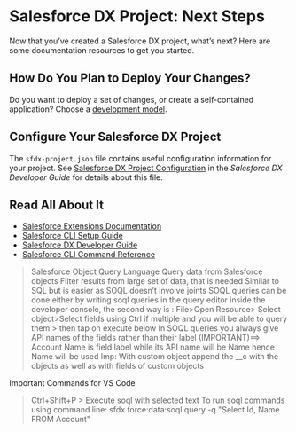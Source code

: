 # Salesforce DX Project: Next Steps

Now that you’ve created a Salesforce DX project, what’s next? Here are some documentation resources to get you started.

## How Do You Plan to Deploy Your Changes?

Do you want to deploy a set of changes, or create a self-contained application? Choose a [development model](https://developer.salesforce.com/tools/vscode/en/user-guide/development-models).

## Configure Your Salesforce DX Project

The `sfdx-project.json` file contains useful configuration information for your project. See [Salesforce DX Project Configuration](https://developer.salesforce.com/docs/atlas.en-us.sfdx_dev.meta/sfdx_dev/sfdx_dev_ws_config.htm) in the _Salesforce DX Developer Guide_ for details about this file.

## Read All About It

- [Salesforce Extensions Documentation](https://developer.salesforce.com/tools/vscode/)
- [Salesforce CLI Setup Guide](https://developer.salesforce.com/docs/atlas.en-us.sfdx_setup.meta/sfdx_setup/sfdx_setup_intro.htm)
- [Salesforce DX Developer Guide](https://developer.salesforce.com/docs/atlas.en-us.sfdx_dev.meta/sfdx_dev/sfdx_dev_intro.htm)
- [Salesforce CLI Command Reference](https://developer.salesforce.com/docs/atlas.en-us.sfdx_cli_reference.meta/sfdx_cli_reference/cli_reference.htm)


>Salesforce Object Query Language
>Query data from Salesforce objects 
>Filter results from large set of data, that is needed
>Similar to SQL but is easier as SOQL doesn’t involve joints
>SOQL queries can be done either by writing soql queries in the query editor inside the developer console, the second way is : File>Open Resource> Select object>Select fields using Ctrl if multiple and you will be able to query them > then tap on execute below
>In SOQL queries you always give API names of the fields rather than their label (IMPORTANT)==> Account Name is field label while its API name will be Name hence Name will be used
>Imp: With custom object append the __c with the objects as well as with fields of custom objects

Important Commands for VS Code

>Ctrl+Shift+P > Execute soql with selected text
>To run soql commands using command line: sfdx force:data:soql:query -q "Select Id, Name FROM Account"